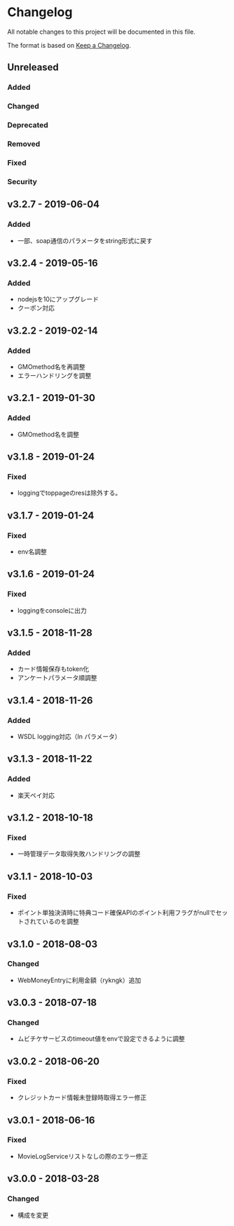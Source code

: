 # Changelog
All notable changes to this project will be documented in this file.

The format is based on [Keep a Changelog](http://keepachangelog.com/).

## Unreleased
### Added

### Changed

### Deprecated

### Removed

### Fixed

### Security

## v3.2.7 - 2019-06-04
### Added
 - 一部、soap通信のパラメータをstring形式に戻す 

## v3.2.4 - 2019-05-16
### Added
 - nodejsを10にアップグレード
 - クーポン対応 

## v3.2.2 - 2019-02-14
### Added
 - GMOmethod名を再調整
 - エラーハンドリングを調整

## v3.2.1 - 2019-01-30
### Added
 - GMOmethod名を調整

## v3.1.8 - 2019-01-24
### Fixed
 - loggingでtoppageのresは除外する。

## v3.1.7 - 2019-01-24
### Fixed
 - env名調整

## v3.1.6 - 2019-01-24
### Fixed
 - loggingをconsoleに出力

## v3.1.5 - 2018-11-28
### Added
 - カード情報保存もtoken化
 - アンケートパラメータ順調整

## v3.1.4 - 2018-11-26
### Added
 - WSDL logging対応（In パラメータ）

## v3.1.3 - 2018-11-22
### Added
 - 楽天ペイ対応

## v3.1.2 - 2018-10-18
### Fixed
 - 一時管理データ取得失敗ハンドリングの調整

## v3.1.1 - 2018-10-03
### Fixed
 - ポイント単独決済時に特典コード確保APIのポイント利用フラグがnullでセットされているのを調整

## v3.1.0 - 2018-08-03
### Changed
 - WebMoneyEntryに利用金額（rykngk）追加

## v3.0.3 - 2018-07-18
### Changed
 - ムビチケサービスのtimeout値をenvで設定できるように調整

## v3.0.2 - 2018-06-20
### Fixed
 - クレジットカード情報未登録時取得エラー修正

## v3.0.1 - 2018-06-16
### Fixed
 - MovieLogServiceリストなしの際のエラー修正

## v3.0.0 - 2018-03-28
### Changed
 - 構成を変更